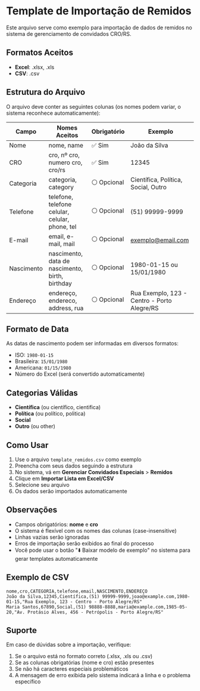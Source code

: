 # Template de Importação de Remidos

Este arquivo serve como exemplo para importação de dados de remidos no sistema de gerenciamento de convidados CRO/RS.

## Formatos Aceitos

- **Excel**: .xlsx, .xls
- **CSV**: .csv

## Estrutura do Arquivo

O arquivo deve conter as seguintes colunas (os nomes podem variar, o sistema reconhece automaticamente):

| Campo | Nomes Aceitos | Obrigatório | Exemplo |
|-------|---------------|-------------|---------|
| Nome | nome, name | ✅ Sim | João da Silva |
| CRO | cro, nº cro, numero cro, cro/rs | ✅ Sim | 12345 |
| Categoria | categoria, category | ⚪ Opcional | Científica, Política, Social, Outro |
| Telefone | telefone, telefone celular, celular, phone, tel | ⚪ Opcional | (51) 99999-9999 |
| E-mail | email, e-mail, mail | ⚪ Opcional | exemplo@email.com |
| Nascimento | nascimento, data de nascimento, birth, birthday | ⚪ Opcional | 1980-01-15 ou 15/01/1980 |
| Endereço | endereço, endereco, address, rua | ⚪ Opcional | Rua Exemplo, 123 - Centro - Porto Alegre/RS |

## Formato de Data

As datas de nascimento podem ser informadas em diversos formatos:
- ISO: `1980-01-15`
- Brasileira: `15/01/1980`
- Americana: `01/15/1980`
- Número do Excel (será convertido automaticamente)

## Categorias Válidas

- **Científica** (ou científico, cientifica)
- **Política** (ou político, politica)
- **Social**
- **Outro** (ou other)

## Como Usar

1. Use o arquivo `template_remidos.csv` como exemplo
2. Preencha com seus dados seguindo a estrutura
3. No sistema, vá em **Gerenciar Convidados Especiais** > **Remidos**
4. Clique em **Importar Lista em Excel/CSV**
5. Selecione seu arquivo
6. Os dados serão importados automaticamente

## Observações

- Campos obrigatórios: **nome** e **cro**
- O sistema é flexível com os nomes das colunas (case-insensitive)
- Linhas vazias serão ignoradas
- Erros de importação serão exibidos ao final do processo
- Você pode usar o botão "⬇️ Baixar modelo de exemplo" no sistema para gerar templates automaticamente

## Exemplo de CSV

```csv
nome,cro,CATEGORIA,telefone,email,NASCIMENTO,ENDEREÇO
João da Silva,12345,Científica,(51) 99999-9999,joao@example.com,1980-01-15,"Rua Exemplo, 123 - Centro - Porto Alegre/RS"
Maria Santos,67890,Social,(51) 98888-8888,maria@example.com,1985-05-20,"Av. Protásio Alves, 456 - Petrópolis - Porto Alegre/RS"
```

## Suporte

Em caso de dúvidas sobre a importação, verifique:
1. Se o arquivo está no formato correto (.xlsx, .xls ou .csv)
2. Se as colunas obrigatórias (nome e cro) estão presentes
3. Se não há caracteres especiais problemáticos
4. A mensagem de erro exibida pelo sistema indicará a linha e o problema específico
